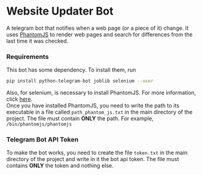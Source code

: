 # Website Updater Bot

A telegram bot that notifies when a web page (or a piece of it) change. It uses <a href="https://phantomjs.org/">PhantomJS</a>
to render web pages and search for differences from the last time it was checked.
<br>


### Requirements
This bot has some dependency. To install them, run

```bash
pip install python-telegram-bot joblib selenium --user
```
Also, for selenium, is necessary to install PhantomJS. For more information,
click <a href='https://phantomjs.org/download.html'>here</a>.
<br>
Once you have installed PhantomJS, you need to write the path to its executable in a file called ```path_phantom_js.txt```
in the main directory of the project. The file must contain <b>ONLY</b> the path. For example, ```/bin/phantomjs/phantomjs```


### Telegram Bot API Token
To make the bot works, you need to create the file ```token.txt``` in the main directory of the project and
write in it the bot api token. The file must contains <b>ONLY</b> the token and nothing else.
